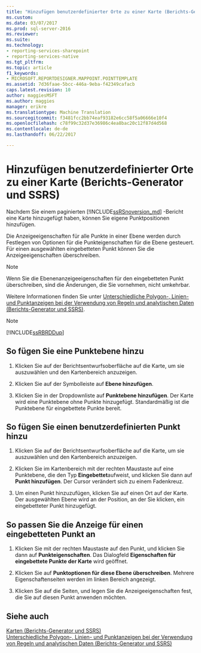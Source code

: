 ```yaml
---
title: "Hinzufügen benutzerdefinierter Orte zu einer Karte (Berichts-Generator und SSRS) | Microsoft Docs"
ms.custom: 
ms.date: 03/07/2017
ms.prod: sql-server-2016
ms.reviewer: 
ms.suite: 
ms.technology:
- reporting-services-sharepoint
- reporting-services-native
ms.tgt_pltfrm: 
ms.topic: article
f1_keywords:
- MICROSOFT.REPORTDESIGNER.MAPPOINT.POINTTEMPLATE
ms.assetid: 7d36faae-5bcc-446a-9eba-f42349cafacb
caps.latest.revision: 10
author: maggiesMSFT
ms.author: maggies
manager: erikre
ms.translationtype: Machine Translation
ms.sourcegitcommit: f3481fcc2bb74eaf93182e6cc58f5a06666e10f4
ms.openlocfilehash: c78f99c32d37e36986c4ea8bac20c12f87d4d568
ms.contentlocale: de-de
ms.lasthandoff: 06/22/2017

---
```

# <a name="add-custom-locations-to-a-map-report-builder-and-ssrs"></a>Hinzufügen benutzerdefinierter Orte zu einer Karte (Berichts-Generator und SSRS)
  Nachdem Sie einem paginierten [!INCLUDE[ssRSnoversion_md](../../includes/ssrsnoversion-md.md)] -Bericht eine Karte hinzugefügt haben, können Sie eigene Punktpositionen hinzufügen.  
  
 Die Anzeigeeigenschaften für alle Punkte in einer Ebene werden durch Festlegen von Optionen für die Punkteigenschaften für die Ebene gesteuert. Für einen ausgewählten eingebetteten Punkt können Sie die Anzeigeeigenschaften überschreiben.  
  
> [!NOTE]  
>  Wenn Sie die Ebenenanzeigeeigenschaften für den eingebetteten Punkt überschreiben, sind die Änderungen, die Sie vornehmen, nicht umkehrbar.  
  
 Weitere Informationen finden Sie unter [Unterschiedliche Polygon-, Linien- und Punktanzeigen bei der Verwendung von Regeln und analytischen Daten &#40;Berichts-Generator und SSRS&#41;](../../reporting-services/report-design/vary-polygon-line-and-point-display-by-rules-and-analytical-data.md).  
  
> [!NOTE]  
>  [!INCLUDE[ssRBRDDup](../../includes/ssrbrddup-md.md)]  
  
## <a name="to-add-a-point-layer"></a>So fügen Sie eine Punktebene hinzu  
  
1.  Klicken Sie auf der Berichtsentwurfsoberfläche auf die Karte, um sie auszuwählen und den Kartenbereich anzuzeigen.  
  
2.  Klicken Sie auf der Symbolleiste auf **Ebene hinzufügen**.  
  
3.  Klicken Sie in der Dropdownliste auf **Punktebene hinzufügen**. Der Karte wird eine Punktebene ohne Punkte hinzugefügt. Standardmäßig ist die Punktebene für eingebettete Punkte bereit.  
  
## <a name="to-add-a-custom-point"></a>So fügen Sie einen benutzerdefinierten Punkt hinzu  
  
1.  Klicken Sie auf der Berichtsentwurfsoberfläche auf die Karte, um sie auszuwählen und den Kartenbereich anzuzeigen.  
  
2.  Klicken Sie im Kartenbereich mit der rechten Maustaste auf eine Punktebene, die den Typ **Eingebettet**aufweist, und klicken Sie dann auf **Punkt hinzufügen**. Der Cursor verändert sich zu einem Fadenkreuz.  
  
3.  Um einen Punkt hinzuzufügen, klicken Sie auf einen Ort auf der Karte. Der ausgewählten Ebene wird an der Position, an der Sie klicken, ein eingebetteter Punkt hinzugefügt.  
  
## <a name="to-customize-the-display-for-an-embedded-point"></a>So passen Sie die Anzeige für einen eingebetteten Punkt an  
  
1.  Klicken Sie mit der rechten Maustaste auf den Punkt, und klicken Sie dann auf **Punkteigenschaften**. Das Dialogfeld **Eigenschaften für eingebettete Punkte der Karte** wird geöffnet.  
  
2.  Klicken Sie auf **Punktoptionen für diese Ebene überschreiben**. Mehrere Eigenschaftenseiten werden im linken Bereich angezeigt.  
  
3.  Klicken Sie auf die Seiten, und legen Sie die Anzeigeeigenschaften fest, die Sie auf diesen Punkt anwenden möchten.  
  
## <a name="see-also"></a>Siehe auch  
 [Karten &#40;Berichts-Generator und SSRS&#41;](../../reporting-services/report-design/maps-report-builder-and-ssrs.md)   
 [Unterschiedliche Polygon-, Linien- und Punktanzeigen bei der Verwendung von Regeln und analytischen Daten &#40;Berichts-Generator und SSRS&#41;](../../reporting-services/report-design/vary-polygon-line-and-point-display-by-rules-and-analytical-data.md)  
  
  
